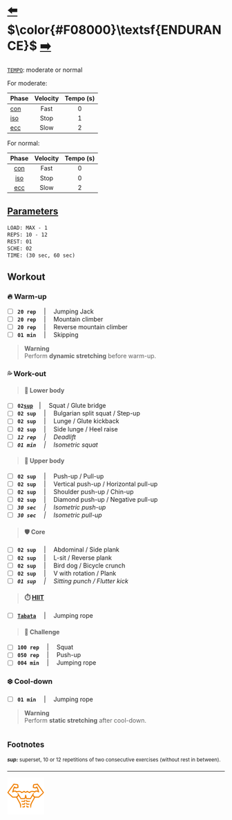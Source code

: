 # [:arrow_left:][prev] $\color{#F08000}\textsf{ENDURANCE}$ [:arrow_right:][next]

[`TEMPO`][t]\: moderate or normal

For moderate:

|Phase   |Velocity|Tempo (s)|
|:-------|:------:|:-------:|
|[con][c]|Fast    |0        |
|[iso][i]|Stop    |1        |
|[ecc][e]|Slow    |2        |

For normal:

|Phase   |Velocity|Tempo (s)|
|:------:|:------:|:-------:|
|[con][c]|Fast    |0        |
|[iso][i]|Stop    |0        |
|[ecc][e]|Slow    |2        |

## [Parameters]

```text
LOAD: MAX - 1
REPS: 10 - 12
REST: 01
SCHE: 02
TIME: (30 sec, 60 sec)
```

## Workout

### :fire: Warm-up

+ [ ] **`20 rep`** &emsp;\|&emsp; Jumping Jack
+ [ ] **`20 rep`** &emsp;\|&emsp; Mountain climber
+ [ ] **`20 rep`** &emsp;\|&emsp; Reverse mountain climber
+ [ ] **`01 min`** &emsp;\|&emsp; Skipping

> **Warning**  
> Perform **dynamic stretching** before warm-up\.

### :sweat_drops: Work-out

> #### :leg: Lower body

+ [ ] **`02`[`sup`](#footnotes)**&emsp;\|&emsp; Squat / Glute bridge
+ [ ] **`02 sup`** &emsp;\|&emsp; Bulgarian split squat / Step-up
+ [ ] **`02 sup`** &emsp;\|&emsp; Lunge / Glute kickback
+ [ ] **`02 sup`** &emsp;\|&emsp; Side lunge / Heel raise
+ [ ] _**`12 rep`** &emsp;\|&emsp; Deadlift_
+ [ ] _**`01 min`** &emsp;\|&emsp; Isometric squat_

> #### :muscle: Upper body

+ [ ] **`02 sup`** &emsp;\|&emsp; Push-up / Pull-up
+ [ ] **`02 sup`** &emsp;\|&emsp; Vertical push-up / Horizontal pull-up
+ [ ] **`02 sup`** &emsp;\|&emsp; Shoulder push-up / Chin-up
+ [ ] **`02 sup`** &emsp;\|&emsp; Diamond push-up / Negative pull-up
+ [ ] _**`30 sec`** &emsp;\|&emsp; Isometric push-up_
+ [ ] _**`30 sec`** &emsp;\|&emsp; Isometric pull-up_

> #### :shield: Core

+ [ ] **`02 sup`** &emsp;\|&emsp; Abdominal / Side plank
+ [ ] **`02 sup`** &emsp;\|&emsp; L-sit / Reverse plank
+ [ ] **`02 sup`** &emsp;\|&emsp; Bird dog / Bicycle crunch
+ [ ] **`02 sup`** &emsp;\|&emsp; V with rotation / Plank
+ [ ] _**`01 sup`** &emsp;\|&emsp; Sitting punch / Flutter kick_

> #### :stopwatch: [HIIT][h]

+ [ ] [**`Tabata`**][t] &emsp;\|&emsp; Jumping rope

> #### :triangular_flag_on_post: Challenge

+ [ ] **`100 rep`** &emsp;\|&emsp; Squat
+ [ ] **`050 rep`** &emsp;\|&emsp; Push-up
+ [ ] **`004 min`** &emsp;\|&emsp; Jumping rope

### :snowflake: Cool-down

+ [ ] **`01 min`** &emsp;\|&emsp; Jumping rope

> **Warning**  
> Perform **static stretching** after cool-down\.

## <sub>Footnotes</sub>

<sup>_**sup\:**_ superset, 10 or 12 repetitions of two consecutive exercises \(without rest in between\)\.<br></sup>

---

[![abs](../icons/six_pack_little.svg)](../training-1.md "Training 1")

<!-- predefined -->
[next]: strength.md "Strength module"
[prev]: modules.md "Modules"

<!-- glossary -->
[c]: ../../glossary.md#c "C"
[e]: ../../glossary.md#e "E"
[h]: ../../glossary.md#h "H"
[i]: ../../glossary.md#i "I"
[t]: ../../glossary.md#t "T"

<!-- named -->
[parameters]: ../training-1.md#parameters "Parameters"

